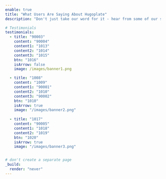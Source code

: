 ```yaml
---
enable: true
title: "What Users Are Saying About Hugoplate"
description: "Don't just take our word for it - hear from some of our satisfied users!  Check out some of our testimonials below to see what others are saying about Hugoplate."

# Testimonials
testimonials:
  - title: "90003"
    content: "90004"
    content1: "1013"
    content2: "1014"
    content3: "1015"
    btn: "1016"
    isArrow: false
    image: /images/banner1.png

  - title: "1008"
    content: "1009"
    content1: "90001"
    content2: "1010"
    content3: "90002"
    btn: "1010"  
    isArrow: true
    image: "/images/banner2.png"
    
  - title: "1017"
    content: "90005"
    content1: "1018"
    content2: "1019"
    btn: "1020"
    isArrow: true
    image: "/images/banner3.png"


# don't create a separate page
_build:
  render: "never"
---
```

